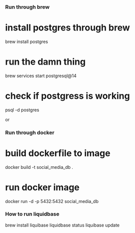 ### Run through brew

# install postgres through brew
brew install postgres

# run the damn thing
brew services start postgresql@14

# check if postgress is working
psql -d postgres

or

### Run through docker

# build dockerfile to image
docker build -t social_media_db .

# run docker image
docker run -d -p 5432:5432 social_media_db


### How to run liquidbase

brew install liquibase
liquidbase status
liquibase update
